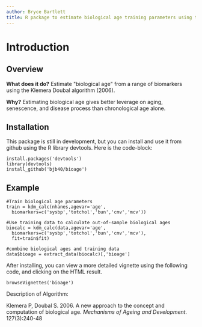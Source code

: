 ```yaml
---
author: Bryce Bartlett
title: R package to estimate biological age training parameters using the Klemera-Doubal algorithm.
---
```


# Introduction

## Overview

**What does it do?** Estimate "biological age" from a range of biomarkers using the Klemera Doubal algorithm (2006).

**Why?** Estimating biological age gives better leverage on aging, senescence, and disease process than chronological age alone.

## Installation

This package is still in development, but you can install and use it from github using the R library devtools. Here is the code-block:

```
install.packages('devtools')
library(devtools)
install_github('bjb40/bioage')
```


## Example



```
#Train biological age parameters
train = kdm_calc(nhanes,agevar='age',
  biomarkers=c('sysbp','totchol','bun','cmv','mcv'))

#Use training data to calculate out-of-sample biological ages 
biocalc = kdm_calc(data,agevar='age',
  biomarkers=c('sysbp','totchol','bun','cmv','mcv'),
  fit=train$fit)

#combine biological ages and training data
data$bioage = extract_data(biocalc)[,'bioage']
```

After installing, you can view a more detailed vignette using the following code, and clicking on the HTML result.

```
browseVignettes('bioage')
```

Description of Algorithm:

Klemera P, Doubal S. 2006. A new approach to the concept and computation of biological age. *Mechanisms of Ageing and Development.* 127(3):240-48

